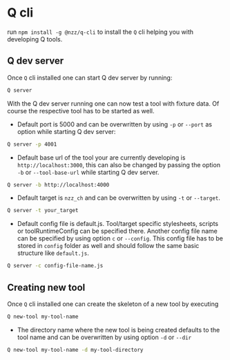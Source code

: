 # Q cli

run `npm install -g @nzz/q-cli` to install the `Q` cli helping you with developing Q tools.

## Q dev server
Once `Q` cli installed one can start Q dev server by running:

```bash
Q server
```

With the Q dev server running one can now test a tool with fixture data. Of course the respective tool has to be started as well.

- Default port is 5000 and can be overwritten by using `-p` or `--port` as option while starting Q dev server: 
```bash
Q server -p 4001
``` 

- Default base url of the tool your are currently developing is `http://localhost:3000`, this can also be changed by passing the option `-b` or `--tool-base-url` while starting Q dev server.
```bash
Q server -b http://localhost:4000
```

- Default target is `nzz_ch` and can be overwritten by using `-t` or `--target`.
```bash
Q server -t your_target
```

- Default config file is default.js. Tool/target specific stylesheets, scripts or toolRuntimeConfig can be specified there. Another config file name can be specified by using option `c` or `--config`. This config file has to be stored in `config` folder as well and should follow the same basic structure like `default.js`.
```bash
Q server -c config-file-name.js
``` 

## Creating new tool

Once `Q` cli installed one can create the skeleton of a new tool by executing
```bash
Q new-tool my-tool-name
```

- The directory name where the new tool is being created defaults to the tool name and can be overwritten by using option `-d` or `--dir`
```bash
Q new-tool my-tool-name -d my-tool-directory
```